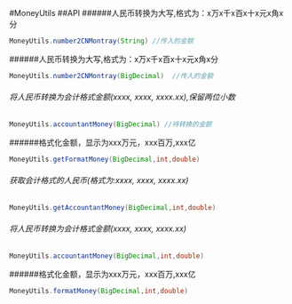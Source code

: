 #MoneyUtils
##API
######人民币转换为大写,格式为：x万x千x百x十x元x角x分
```JAVA
MoneyUtils.number2CNMontray(String) //传入的金额
```
######人民币转换为大写,格式为：x万x千x百x十x元x角x分
```JAVA
MoneyUtils.number2CNMontray(BigDecimal)  //传入的金额
```
###### 将人民币转换为会计格式金额(xxxx, xxxx, xxxx.xx),保留两位小数
```JAVA
MoneyUtils.accountantMoney(BigDecimal) //待转换的金额
```
######格式化金额，显示为xxx万元，xxx百万,xxx亿
```JAVA
MoneyUtils.getFormatMoney(BigDecimal,int,double)
```
###### 获取会计格式的人民币(格式为:xxxx, xxxx, xxxx.xx)
```JAVA
MoneyUtils.getAccountantMoney(BigDecimal,int,double)
```
###### 将人民币转换为会计格式金额(xxxx, xxxx, xxxx.xx)
```JAVA
MoneyUtils.accountantMoney(BigDecimal,int,double)
```
######格式化金额，显示为xxx万元，xxx百万,xxx亿
```JAVA
MoneyUtils.formatMoney(BigDecimal,int,double)
```
